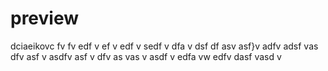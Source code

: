 # preview

dciaeikovc
fv
fv
edf
v
ef
v
edf
v
sedf
v
dfa
v
dsf
df
asv
asf}v
adfv
adsf
vas
dfv
asf
v
asdfv
asf
v
dfv
as
vas
v
asdf
v
edfa
vw
edfv
dasf
vasd
v
